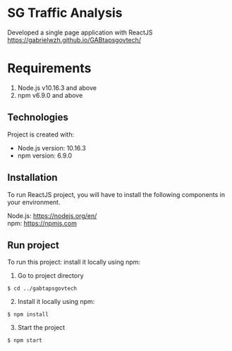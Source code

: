 # SG Traffic Analysis
Developed a single page application with ReactJS <br/>
https://gabrielwzh.github.io/GABtapsgovtech/

# Requirements
1. Node.js v10.16.3 and above
2. npm v6.9.0 and above

	
## Technologies
Project is created with:
* Node.js version: 10.16.3
* npm version: 6.9.0


## Installation
To run ReactJS project, you will have to install the following components in your environment.

Node.js: https://nodejs.org/en/ <br/>
npm: https://npmjs.com <br />


## Run project
To run this project:  install it locally using npm:
1. Go to project directory
```
$ cd ../gabtapsgovtech
```
2. Install it locally using npm:
```
$ npm install
```
3. Start the project
```
$ npm start
```

